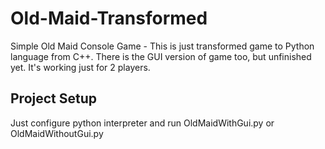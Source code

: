 # Old-Maid-Transformed

Simple Old Maid Console Game - This is just transformed game to Python language from C++. There is the GUI version of
game too, but unfinished yet. It's working just for 2 players.

## Project Setup

Just configure python interpreter and run OldMaidWithGui.py or OldMaidWithoutGui.py
